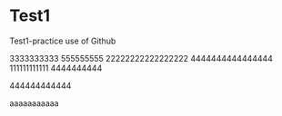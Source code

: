 # Test1
Test1-practice use of Github

3333333333        555555555
22222222222222222    4444444444444444
111111111111  4444444444

444444444444


aaaaaaaaaaa